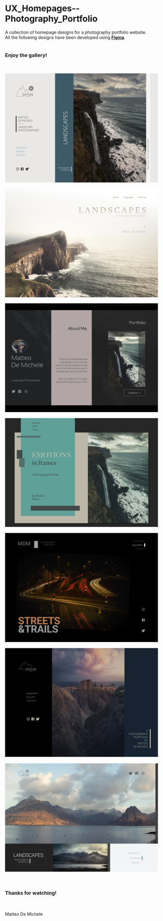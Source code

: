 # UX_Homepages--Photography_Portfolio
A collection of homepage designs for a photography portfolio website.<br>
All the following designs have been developed using <b><a href="https://www.figma.com/">Figma</a></b>.<br>
</br>
<h3>Enjoy the gallery!</h3>
<br><br>
<img src="https://github.com/MatteoDM23/UX_Homepages-Photography_Portfolio/blob/master/Desktop%207.jpg">
<br><br>
<img src="https://github.com/MatteoDM23/UX_Homepages-Photography_Portfolio/blob/master/Desktop%203.3.jpg">
<br><br>
<img src="https://github.com/MatteoDM23/UX_Homepages-Photography_Portfolio/blob/master/Desktop%203.4.jpg">
<br><br>
<img src="https://github.com/MatteoDM23/UX_Homepages-Photography_Portfolio/blob/master/Desktop%204.jpg">
<br><br>
<img src="https://github.com/MatteoDM23/UX_Homepages-Photography_Portfolio/blob/master/Desktop%205.jpg">
<br><br>
<img src="https://github.com/MatteoDM23/UX_Homepages-Photography_Portfolio/blob/master/Desktop%206.jpg">
<br><br>
<img src="https://github.com/MatteoDM23/UX_Homepages-Photography_Portfolio/blob/master/Desktop%203.6.jpg">
<br><br><br>
<h3>Thanks for watching!</h3>
<br><br>
Matteo De Michele